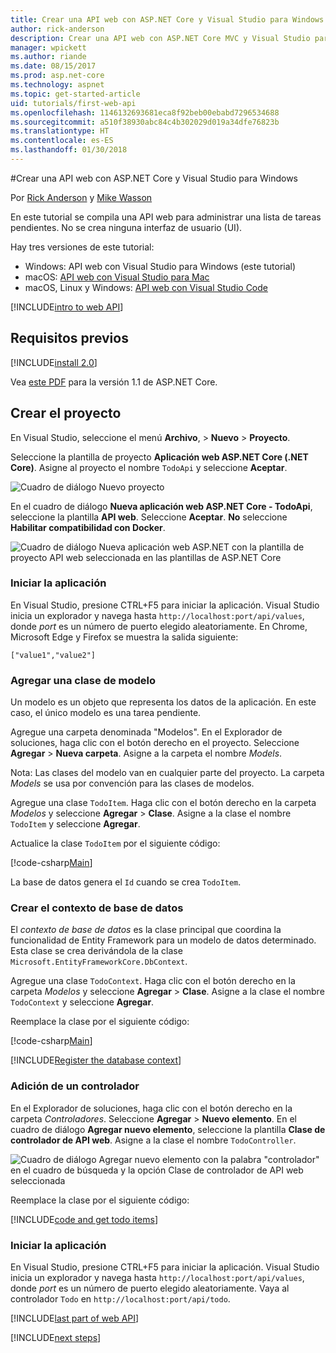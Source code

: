 ```yaml
---
title: Crear una API web con ASP.NET Core y Visual Studio para Windows
author: rick-anderson
description: Crear una API web con ASP.NET Core MVC y Visual Studio para Windows
manager: wpickett
ms.author: riande
ms.date: 08/15/2017
ms.prod: asp.net-core
ms.technology: aspnet
ms.topic: get-started-article
uid: tutorials/first-web-api
ms.openlocfilehash: 1146132693681eca8f92beb00ebabd7296534688
ms.sourcegitcommit: a510f38930abc84c4b302029d019a34dfe76823b
ms.translationtype: HT
ms.contentlocale: es-ES
ms.lasthandoff: 01/30/2018
---
```

#<a name="create-a-web-api-with-aspnet-core-and-visual-studio-for-windows"></a>Crear una API web con ASP.NET Core y Visual Studio para Windows

Por [Rick Anderson](https://twitter.com/RickAndMSFT) y [Mike Wasson](https://github.com/mikewasson)

En este tutorial se compila una API web para administrar una lista de tareas pendientes. No se crea ninguna interfaz de usuario (UI).

Hay tres versiones de este tutorial:

* Windows: API web con Visual Studio para Windows (este tutorial)
* macOS: [API web con Visual Studio para Mac](xref:tutorials/first-web-api-mac)
* macOS, Linux y Windows: [API web con Visual Studio Code](xref:tutorials/web-api-vsc)

<!-- WARNING: The code AND images in this doc are used by uid: tutorials/web-api-vsc, tutorials/first-web-api-mac and tutorials/first-web-api. If you change any code/images in this tutorial, update uid: tutorials/web-api-vsc -->

[!INCLUDE[intro to web API](../includes/webApi/intro.md)]

## <a name="prerequisites"></a>Requisitos previos

[!INCLUDE[install 2.0](../includes/install2.0.md)]

Vea [este PDF](https://github.com/aspnet/Docs/blob/master/aspnetcore/tutorials/first-web-api/_static/_webAPI.pdf) para la versión 1.1 de ASP.NET Core.

## <a name="create-the-project"></a>Crear el proyecto

En Visual Studio, seleccione el menú **Archivo**, > **Nuevo** > **Proyecto**.

Seleccione la plantilla de proyecto **Aplicación web ASP.NET Core (.NET Core)**. Asigne al proyecto el nombre `TodoApi` y seleccione **Aceptar**.

![Cuadro de diálogo Nuevo proyecto](first-web-api/_static/new-project.png)

En el cuadro de diálogo **Nueva aplicación web ASP.NET Core - TodoApi**, seleccione la plantilla **API web**. Seleccione **Aceptar**. **No** seleccione **Habilitar compatibilidad con Docker**.

![Cuadro de diálogo Nueva aplicación web ASP.NET con la plantilla de proyecto API web seleccionada en las plantillas de ASP.NET Core](first-web-api/_static/web-api-project.png)

### <a name="launch-the-app"></a>Iniciar la aplicación

En Visual Studio, presione CTRL+F5 para iniciar la aplicación. Visual Studio inicia un explorador y navega hasta `http://localhost:port/api/values`, donde *port* es un número de puerto elegido aleatoriamente. En Chrome, Microsoft Edge y Firefox se muestra la salida siguiente:

```
["value1","value2"]
```

### <a name="add-a-model-class"></a>Agregar una clase de modelo

Un modelo es un objeto que representa los datos de la aplicación. En este caso, el único modelo es una tarea pendiente.

Agregue una carpeta denominada "Modelos". En el Explorador de soluciones, haga clic con el botón derecho en el proyecto. Seleccione **Agregar** > **Nueva carpeta**. Asigne a la carpeta el nombre *Models*.

Nota: Las clases del modelo van en cualquier parte del proyecto. La carpeta *Models* se usa por convención para las clases de modelos.

Agregue una clase `TodoItem`. Haga clic con el botón derecho en la carpeta *Modelos* y seleccione **Agregar** > **Clase**. Asigne a la clase el nombre `TodoItem` y seleccione **Agregar**.

Actualice la clase `TodoItem` por el siguiente código:

[!code-csharp[Main](first-web-api/sample/TodoApi/Models/TodoItem.cs)]

La base de datos genera el `Id` cuando se crea `TodoItem`.

### <a name="create-the-database-context"></a>Crear el contexto de base de datos

El *contexto de base de datos* es la clase principal que coordina la funcionalidad de Entity Framework para un modelo de datos determinado. Esta clase se crea derivándola de la clase `Microsoft.EntityFrameworkCore.DbContext`.

Agregue una clase `TodoContext`. Haga clic con el botón derecho en la carpeta *Modelos* y seleccione **Agregar** > **Clase**. Asigne a la clase el nombre `TodoContext` y seleccione **Agregar**.

Reemplace la clase por el siguiente código:

[!code-csharp[Main](first-web-api/sample/TodoApi/Models/TodoContext.cs)]

[!INCLUDE[Register the database context](../includes/webApi/register_dbContext.md)]

### <a name="add-a-controller"></a>Adición de un controlador

En el Explorador de soluciones, haga clic con el botón derecho en la carpeta *Controladores*. Seleccione **Agregar** > **Nuevo elemento**. En el cuadro de diálogo **Agregar nuevo elemento**, seleccione la plantilla **Clase de controlador de API web**. Asigne a la clase el nombre `TodoController`.

![Cuadro de diálogo Agregar nuevo elemento con la palabra "controlador" en el cuadro de búsqueda y la opción Clase de controlador de API web seleccionada](first-web-api/_static/new_controller.png)

Reemplace la clase por el siguiente código:

[!INCLUDE[code and get todo items](../includes/webApi/getTodoItems.md)]

### <a name="launch-the-app"></a>Iniciar la aplicación

En Visual Studio, presione CTRL+F5 para iniciar la aplicación. Visual Studio inicia un explorador y navega hasta `http://localhost:port/api/values`, donde *port* es un número de puerto elegido aleatoriamente. Vaya al controlador `Todo` en `http://localhost:port/api/todo`.

[!INCLUDE[last part of web API](../includes/webApi/end.md)]

[!INCLUDE[next steps](../includes/webApi/next.md)]

